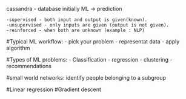 cassandra - database
initially ML -> prediction

	-supervised - both input and output is given(known).
	-unsupervised - only inputs are given (output is not given).
	-reinforced - when both are unknown (example : NLP)

#Typical ML workflow:
	- pick your problem
	- representat data
	- apply algorithm

#Types of ML problems:
	- Classification
	- regression
	- clustering 
	- recommendations

#small world networks: 	identify people belonging to  a subgroup

#Linear regression
#Gradient descent
